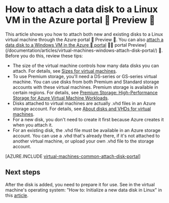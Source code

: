 <properties
	pageTitle="Attach a data disk to a Linux VM | Azure"
	description="How to attach new or existing data disk to a Linux VM in the Azure portal using the Resource Manager deployment model."
	services="virtual-machines-linux"
	documentationCenter=""
	authors="cynthn"
	manager="timlt"
	editor=""
	tags="azure-resource-manager"/>

<tags
	ms.service="virtual-machines-linux"
	ms.date="03/25/2016"
	wacn.date=""/>

# How to attach a data disk to a Linux VM in the Azure portal  Preview 

This article shows you how to attach both new and existing disks to a Linux virtual machine through the Azure portal  Preview . You can also [attach a data disk to a Windows VM in the Azure  portal](/documentation/articles/virtual-machines-windows-attach-disk-portal/)  portal Preview](/documentation/articles/virtual-machines-windows-attach-disk-portal/) . Before you do this, review these tips:

- The size of the virtual machine controls how many data disks you can attach. For details, see [Sizes for virtual machines](/documentation/articles/virtual-machines-linux-sizes/).
- To use Premium storage, you'll need a DS-series or GS-series virtual machine. You can use disks from both Premium and Standard storage accounts with these virtual machines. Premium storage is available in certain regions. For details, see [Premium Storage: High-Performance Storage for Azure Virtual Machine Workloads](/documentation/articles/storage-premium-storage/).
- Disks attached to virtual machines are actually .vhd files in an Azure storage account. For details, see [About disks and VHDs for virtual machines](/documentation/articles/virtual-machines-linux-about-disks-vhds/).
- For a new disk, you don't need to create it first because Azure creates it when you attach it.
- For an existing disk, the .vhd file must be available in an Azure storage account. You can use a .vhd that's already there, if it's not attached to another virtual machine, or upload your own .vhd file to the storage account.


[AZURE.INCLUDE [virtual-machines-common-attach-disk-portal](../includes/virtual-machines-common-attach-disk-portal.md)]

## Next steps

After the disk is added, you need to prepare it for use. See in the virtual machine's operating system: "How to: Initialize a new data disk in Linux" in this [article](/documentation/articles/virtual-machines-linux-classic-attach-disk/#how-to-initialize-a-new-data-disk-in-linux).
